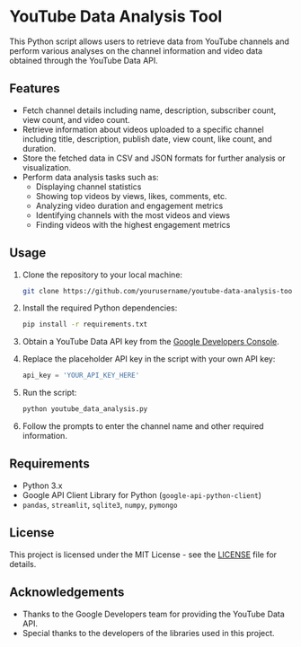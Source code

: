 # YouTube Data Analysis Tool

This Python script allows users to retrieve data from YouTube channels and perform various analyses on the channel information and video data obtained through the YouTube Data API.

## Features

- Fetch channel details including name, description, subscriber count, view count, and video count.
- Retrieve information about videos uploaded to a specific channel including title, description, publish date, view count, like count, and duration.
- Store the fetched data in CSV and JSON formats for further analysis or visualization.
- Perform data analysis tasks such as:
  - Displaying channel statistics
  - Showing top videos by views, likes, comments, etc.
  - Analyzing video duration and engagement metrics
  - Identifying channels with the most videos and views
  - Finding videos with the highest engagement metrics

## Usage

1. Clone the repository to your local machine:

    ```bash
    git clone https://github.com/yourusername/youtube-data-analysis-tool.git
    ```

2. Install the required Python dependencies:

    ```bash
    pip install -r requirements.txt
    ```

3. Obtain a YouTube Data API key from the [Google Developers Console](https://console.developers.google.com/).

4. Replace the placeholder API key in the script with your own API key:

    ```python
    api_key = 'YOUR_API_KEY_HERE'
    ```

5. Run the script:

    ```bash
    python youtube_data_analysis.py
    ```

6. Follow the prompts to enter the channel name and other required information.

## Requirements

- Python 3.x
- Google API Client Library for Python (`google-api-python-client`)
- `pandas`, `streamlit`, `sqlite3`, `numpy`, `pymongo`

## License

This project is licensed under the MIT License - see the [LICENSE](LICENSE) file for details.

## Acknowledgements

- Thanks to the Google Developers team for providing the YouTube Data API.
- Special thanks to the developers of the libraries used in this project.
